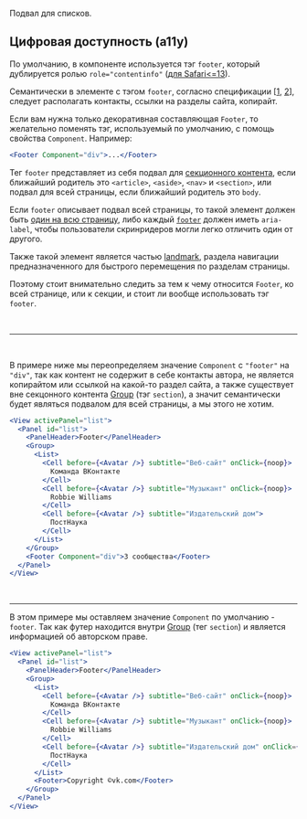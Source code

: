 Подвал для списков.

## Цифровая доступность (a11y)

По умолчанию, в компоненте используется тэг `footer`, который дублируется ролью `role="contentinfo"` ([для Safari<=13](https://developer.mozilla.org/en-US/docs/Web/HTML/Element/footer#accessibility)).

Семантически в элементе с тэгом `footer`, согласно спецификации [[1](https://doka.guide/html/footer/), [2](https://html.spec.whatwg.org/multipage/sections.html#the-footer-element)], следует располагать контакты, ссылки на разделы сайта, копирайт.

Если вам нужна только декоративная составляющая `Footer`, то желательно поменять тэг, используемый по умолчанию, с помощь свойства `Component`.
Например:

```jsx static
<Footer Component="div">...</Footer>
```

Тег `footer` представляет из себя подвал для [секционного контента](https://developer.mozilla.org/ru/docs/Web/HTML/Content_categories#%D1%81%D0%B5%D0%BA%D1%86%D0%B8%D0%BE%D0%BD%D0%BD%D1%8B%D0%B9_%D0%BA%D0%BE%D0%BD%D1%82%D0%B5%D0%BD%D1%82), если ближайший родитель это `<article>`, `<aside>`, `<nav>` и `<section>`, или подвал для всей страницы, если ближайший родитель это `body`.

Если `footer` описывает подвал всей страницы, то такой элемент должен быть [один на всю страницу](https://developer.mozilla.org/en-US/docs/Web/Accessibility/ARIA/Roles/contentinfo_role#one_contentinfo_landmark_per_page), либо каждый [`footer`](https://developer.mozilla.org/en-US/docs/Web/Accessibility/ARIA/Roles/contentinfo_role#labeling_landmarks) должен иметь `aria-label`, чтобы пользователи скринридеров могли легко отличить один от другого.

Также такой элемент является частью [landmark](https://developer.mozilla.org/en-US/docs/Web/Accessibility/ARIA/Roles/landmark_role), раздела навигации предназначенного для быстрого перемещения по разделам страницы.

Поэтому стоит внимательно следить за тем к чему относится `Footer`, ко всей странице, или к секции, и стоит ли вообще использовать тэг `footer`.

<br />
<hr />
<br />

В примере ниже мы переопределяем значение `Component` c `"footer"` на `"div"`, так как контент не содержит в себе контакты автора, не является копирайтом или ссылкой на какой-то раздел сайта, а также существует вне секцонного контента [Group](#/!Group) (тэг `section`), а значит семантически будет являться подвалом для всей страницы, а мы этого не хотим.

```jsx
<View activePanel="list">
  <Panel id="list">
    <PanelHeader>Footer</PanelHeader>
    <Group>
      <List>
        <Cell before={<Avatar />} subtitle="Веб-сайт" onClick={noop}>
          Команда ВКонтакте
        </Cell>
        <Cell before={<Avatar />} subtitle="Музыкант" onClick={noop}>
          Robbie Williams
        </Cell>
        <Cell before={<Avatar />} subtitle="Издательский дом">
          ПостНаука
        </Cell>
      </List>
    </Group>
    <Footer Component="div">3 сообщества</Footer>
  </Panel>
</View>
```

<br />
<hr />

В этом примере мы оставляем значение `Component` по умолчанию - `footer`. Так как футер находится внутри [Group](#/!Group) (тег `section`) и является информацией об авторском праве.

```jsx
<View activePanel="list">
  <Panel id="list">
    <PanelHeader>Footer</PanelHeader>
    <Group>
      <List>
        <Cell before={<Avatar />} subtitle="Веб-сайт" onClick={noop}>
          Команда ВКонтакте
        </Cell>
        <Cell before={<Avatar />} subtitle="Музыкант" onClick={noop}>
          Robbie Williams
        </Cell>
        <Cell before={<Avatar />} subtitle="Издательский дом" onClick={noop}>
          ПостНаука
        </Cell>
      </List>
      <Footer>Copyright ©vk.com</Footer>
    </Group>
  </Panel>
</View>
```
